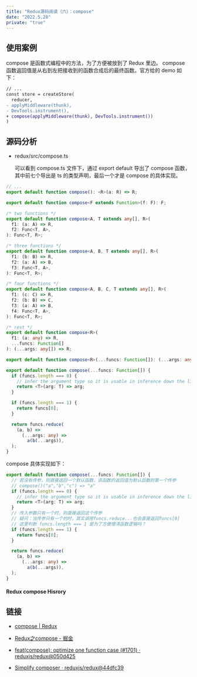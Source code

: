 ```yaml
---
title: "Redux源码阅读（六）：compose"
date: "2022.5.28"
private: "true"
---
```


## 使用案例

compose 是函数式编程中的方法，为了方便被放到了 Redux 里边。 compose 函数返回值是从右到左把接收到的函数合成后的最终函数。官方给的 demo 如下：

```diff
// ...
const store = createStore(
  reducer,
- applyMiddleware(thunk),
- DevTools.instrument(),
+ compose(applyMiddleware(thunk), DevTools.instrument())
)
```

## 源码分析

- redux/src/compose.ts

  可以看到 compose.ts 文件下，通过 export default 导出了 compose 函数，其中前七个导出是 ts 的类型声明，最后一个才是 compose 的具体实现。

```typescript
// ...
export default function compose(): <R>(a: R) => R;

export default function compose<F extends Function>(f: F): F;

/* two functions */
export default function compose<A, T extends any[], R>(
  f1: (a: A) => R,
  f2: Func<T, A>,
): Func<T, R>;

/* three functions */
export default function compose<A, B, T extends any[], R>(
  f1: (b: B) => R,
  f2: (a: A) => B,
  f3: Func<T, A>,
): Func<T, R>;

/* four functions */
export default function compose<A, B, C, T extends any[], R>(
  f1: (c: C) => R,
  f2: (b: B) => C,
  f3: (a: A) => B,
  f4: Func<T, A>,
): Func<T, R>;

/* rest */
export default function compose<R>(
  f1: (a: any) => R,
  ...funcs: Function[]
): (...args: any[]) => R;

export default function compose<R>(...funcs: Function[]): (...args: any[]) => R;

export default function compose(...funcs: Function[]) {
  if (funcs.length === 0) {
    // infer the argument type so it is usable in inference down the line
    return <T>(arg: T) => arg;
  }

  if (funcs.length === 1) {
    return funcs[0];
  }

  return funcs.reduce(
    (a, b) =>
      (...args: any) =>
        a(b(...args)),
  );
}
```

compose 具体实现如下：

```typescript
export default function compose(...funcs: Function[]) {
  // 若没有传参，则直接返回一个默认函数，该函数的返回值为默认函数的第一个传参
  // compose()("a","b","c") => "a"
  if (funcs.length === 0) {
    // infer the argument type so it is usable in inference down the line
    return <T>(arg: T) => arg;
  }
  // 传入参数只有一个时，则直接返回这个传参
  // 疑问：当传参只有一个的时，其实调用funcs.reduce...也会直接返回funcs[0]
  // 这里判断 funcs.length === 1 是为了方便理清函数逻辑吗？
  if (funcs.length === 1) {
    return funcs[0];
  }

  return funcs.reduce(
    (a, b) =>
      (...args: any) =>
        a(b(...args)),
  );
}
```

#### Redux compose Hisrory

## 链接

- [compose | Redux](https://redux.js.org/api/compose)
- [Redux之compose - 掘金](https://juejin.cn/post/6844903853721124872)

- [feat(compose): optimize one function case (#1701) · reduxjs/redux@050d425](https://github.com/reduxjs/redux/commit/050d42517330f9bbed73d37c13de84ea83a87230)

- [Simplify composer · reduxjs/redux@44dfc39](https://github.com/reduxjs/redux/commit/44dfc39c3f8e5e8b51eeab7c44057da6c1086752)
